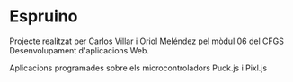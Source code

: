 # Espruino
Projecte realitzat per Carlos Villar i Oriol Meléndez pel mòdul 06 del CFGS Desenvolupament d'aplicacions Web.

Aplicacions programades sobre els microcontroladors Puck.js i Pixl.js
